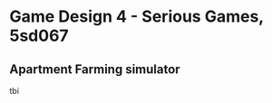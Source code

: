 Game Design 4 - Serious Games, 5sd067
=====================
Apartment Farming simulator
----------------------

tbi
